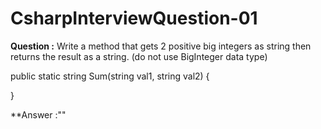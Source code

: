 # CsharpInterviewQuestion-01

**Question :** Write a method that gets 2 positive big integers as string then returns the result as a string. (do not use BigInteger data type)<br>

public static string Sum(string val1, string val2)
{
   
}

**Answer :""

